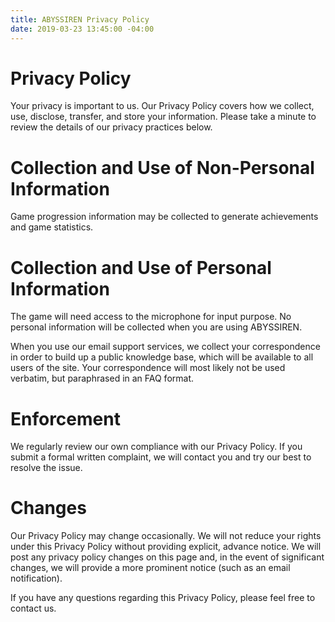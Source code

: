 ```yaml
---
title: ABYSSIREN Privacy Policy
date: 2019-03-23 13:45:00 -04:00
---
```


# **Privacy Policy** 

Your privacy is important to us. Our Privacy Policy covers how we collect, use, disclose, transfer, and store your information. Please take a minute to review the details of our privacy practices below.

# **Collection and Use of Non-Personal Information** 
Game progression information may be collected to generate achievements and game statistics.

# **Collection and Use of Personal Information** 
The game will need access to the microphone for input purpose. 
No personal information will be collected when you are using ABYSSIREN. 

When you use our email support services, we collect your correspondence in order to build up a public knowledge base, which will be available to all users of the site. Your correspondence will most likely not be used verbatim, but paraphrased in an FAQ format.
 
# **Enforcement**
We regularly review our own compliance with our Privacy Policy. If you submit a formal written complaint, we will contact you and try our best to resolve the issue.

# **Changes**
Our Privacy Policy may change occasionally. We will not reduce your rights under this Privacy Policy without providing explicit, advance notice. We will post any privacy policy changes on this page and, in the event of significant changes, we will provide a more prominent notice (such as an email notification). 

If you have any questions regarding this Privacy Policy, please feel free to contact us.